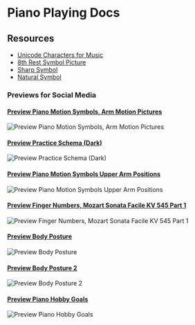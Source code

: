 Piano Playing Docs
==================

Resources
---------

- [Unicode Characters for Music](unicode-characters-for-music.md)
- [8th Rest Symbol Picture](8th-rest-symbol.png)
- [Sharp Symbol](sharp-symbol.png)
- [Natural Symbol](natural-symbol.png)

### Previews for Social Media

#### [Preview Piano Motion Symbols, Arm Motion Pictures](preview-piano-motion-symbols-arm-motion-pictures.png)

![Preview Piano Motion Symbols, Arm Motion Pictures](preview-piano-motion-symbols-arm-motion-pictures.png)

#### [Preview Practice Schema (Dark)](preview-practice-schema-dark.png)

![Preview Practice Schema (Dark)](preview-practice-schema-dark.png)

#### [Preview Piano Motion Symbols Upper Arm Positions](preview-piano-motion-symbols-upper-arm-positions.png)

![Preview Piano Motion Symbols Upper Arm Positions](preview-piano-motion-symbols-upper-arm-positions.png)

#### [Preview Finger Numbers, Mozart Sonata Facile KV 545 Part 1](preview-finger-numbers-mozart-sonata-facile-part-1.jpg)

![Preview Finger Numbers, Mozart Sonata Facile KV 545 Part 1](preview-finger-numbers-mozart-sonata-facile-part-1.jpg)

#### [Preview Body Posture](preview-body-posture.png)

![Preview Body Posture](preview-body-posture.png)

#### [Preview Body Posture 2](preview-body-posture-2.png)

![Preview Body Posture 2](preview-body-posture-2.png)

#### [Preview Piano Hobby Goals](preview-piano-hobby-goals.png)

![Preview Piano Hobby Goals](preview-piano-hobby-goals.png)
